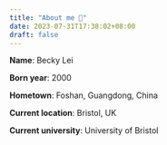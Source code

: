 ```yaml
---
title: "About me 👋"
date: 2023-07-31T17:38:02+08:00
draft: false
---
```


<!-- ```python
class Me:
    def __init__(self):
        self.name = "Becky Lei"
        self.born_year = 2000
        self.MBTI = "INFP-T"
        self.hometown = "Tianjin, CN"
        self.current_location = "Bristol, UK"
        self.current_university = "University of Bristol"
``` -->

**Name**: Becky Lei

**Born year**: 2000

**Hometown**: Foshan, Guangdong, China

**Current location**: Bristol, UK

**Current university**: University of Bristol
